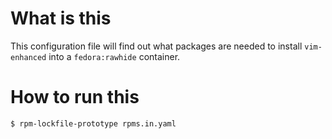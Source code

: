 # What is this

This configuration file will find out what packages are needed to install
`vim-enhanced` into a `fedora:rawhide` container.


# How to run this

```
$ rpm-lockfile-prototype rpms.in.yaml
```
